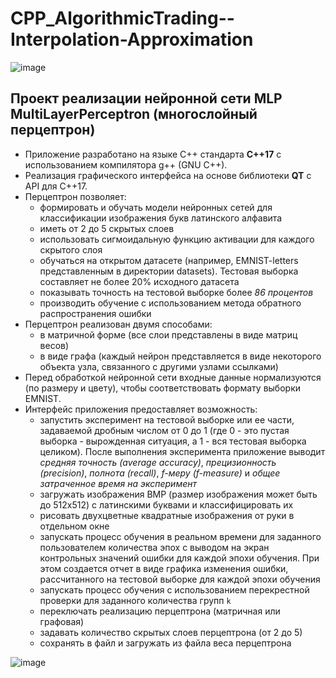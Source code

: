 # CPP_AlgorithmicTrading--Interpolation-Approximation

![image](materials/project-record.gif)

## Проект реализации нейронной сети MLP MultiLayerPerceptron (многослойный перцептрон)

- Приложение разработано на языке C++ стандарта **C++17** с использованием компилятора g++ (GNU C++).
- Реализация графического интерфейса на основе библиотеки **QT** с API для C++17.
- Перцептрон позволяет:
  - формировать и обучать модели нейронных сетей для классификации изображения букв латинского алфавита
  - иметь от 2 до 5 скрытых слоев
  - использовать сигмоидальную функцию активации для каждого скрытого слоя
  - обучаться на открытом датасете (например, EMNIST-letters представленным в директории datasets). Тестовая выборка составляет не более 20% исходного датасета
  - показывать точность на тестовой выборке более *86 процентов*
  - производить обучение с использованием метода обратного распространения ошибки
- Перцептрон реализован двумя способами:
  - в матричной форме (все слои представлены в виде матриц весов)
  - в виде графа (каждый нейрон представляется в виде некоторого объекта узла, связанного с другими узлами ссылками)
- Перед обработкой нейронной сети входные данные нормализуются (по размеру и цвету), чтобы соответствовать формату выборки EMNIST.
- Интерфейс приложения предоставляет возможность:
  - запустить эксперимент на тестовой выборке или ее части, задаваемой дробным числом от 0 до 1 (где 0 - это пустая выборка - вырожденная ситуация, а 1 - вся тестовая выборка целиком). После выполнения эксперимента приложение выводит *средняя точность (average accuracy)*, *прецизионность (precision)*, *полнота (recall)*, *f-меру (f-measure)* и *общее затраченное время на эксперимент*
  - загружать изображения BMP (размер изображения может быть до 512х512) с латинскими буквами и классифицировать их
  - рисовать двухцветные квадратные изображения от руки в отдельном окне
  - запускать процесс обучения в реальном времени для заданного пользователем количества эпох с выводом на экран контрольных значений ошибки для каждой эпохи обучения. При этом создается отчет в виде графика изменения ошибки, рассчитанного на тестовой выборке для каждой эпохи обучения
  - запускать процесс обучения с использованием перекрестной проверки для заданного количества групп `k`
  - переключать реализацию перцептрона (матричная или графовая)
  - задавать количество скрытых слоев перцептрона (от 2 до 5)
  - сохранять в файл и загружать из файла веса перцептрона

![image](materials/training.png)
